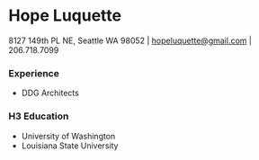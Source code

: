 # Hope Luquette
8127 149th PL NE, Seattle WA 98052 | [hopeluquette@gmail.com](mailto:hopeluquette@gmail.com) | 206.718.7099
### Experience
+ DDG Architects

### H3 Education 
+ University of Washington
+ Louisiana State University
